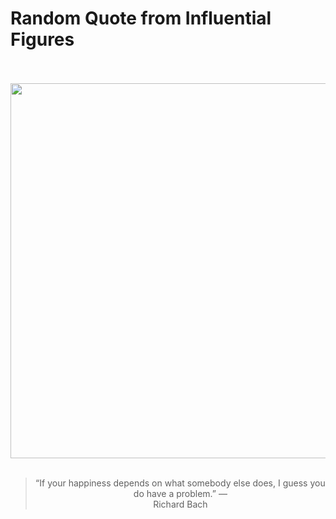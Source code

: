 # Random Quote from Influential Figures

<div align="center">
  <br>
  <br>
  <a href="https://en.wikipedia.org/wiki/Richard_Bach" title="Richard Bach - Wikipedia"><img src="https://upload.wikimedia.org/wikipedia/commons/thumb/0/0b/Von_Richthofen_LYNN_GARRISON_-_DICK_BACH.jpg/220px-Von_Richthofen_LYNN_GARRISON_-_DICK_BACH.jpg" width="600px"></a>
  <br>
  <br>
  <blockquote>&ldquo;If your happiness depends on what somebody else does, I guess you do have a problem.&rdquo; &mdash; <footer>Richard Bach</footer></blockquote>
</div>
  